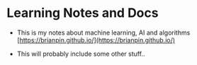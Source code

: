 # Learning Notes and Docs

 * This is my notes about machine learning, AI and algorithms
[https://brianpin.github.io/](https://brianpin.github.io/)

 * This will probably include some other stuff..
